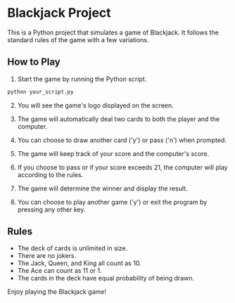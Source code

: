 # Blackjack Project

This is a Python project that simulates a game of Blackjack. It follows the standard rules of the game with a few variations.

## How to Play

1. Start the game by running the Python script.

```bash
python your_script.py
```

2. You will see the game's logo displayed on the screen.

3. The game will automatically deal two cards to both the player and the computer.

4. You can choose to draw another card ('y') or pass ('n') when prompted.

5. The game will keep track of your score and the computer's score.

6. If you choose to pass or if your score exceeds 21, the computer will play according to the rules.

7. The game will determine the winner and display the result.

8. You can choose to play another game ('y') or exit the program by pressing any other key.

## Rules

- The deck of cards is unlimited in size.
- There are no jokers.
- The Jack, Queen, and King all count as 10.
- The Ace can count as 11 or 1.
- The cards in the deck have equal probability of being drawn.

Enjoy playing the Blackjack game!
